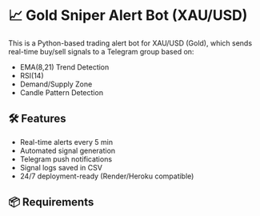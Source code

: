 # 📈 Gold Sniper Alert Bot (XAU/USD)

This is a Python-based trading alert bot for XAU/USD (Gold), which sends real-time buy/sell signals to a Telegram group based on:
- EMA(8,21) Trend Detection
- RSI(14)
- Demand/Supply Zone
- Candle Pattern Detection

## 🛠️ Features
- Real-time alerts every 5 min
- Automated signal generation
- Telegram push notifications
- Signal logs saved in CSV
- 24/7 deployment-ready (Render/Heroku compatible)

## 📦 Requirements

